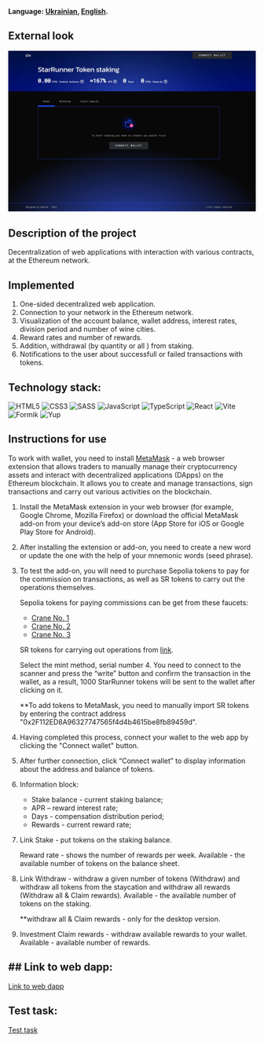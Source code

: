 **Language: [Ukrainian](README.md), [English](README.en.md).**

## External look

![External view](./assets/view.jpg)

## Description of the project

Decentralization of web applications with interaction with various contracts, at the Ethereum network.

## Implemented

1. One-sided decentralized web application.
2. Connection to your network in the Ethereum network.
3. Visualization of the account balance, wallet address, interest rates, division period and number of wine cities.
4. Reward rates and number of rewards.
5. Addition, withdrawal (by quantity or all ) from staking.
6. Notifications to the user about successfull or failed transactions with tokens.

## Technology stack:

![HTML5](https://img.shields.io/badge/HTML5-E34F26?style=for-the-badge&logo=html5&logoColor=white)
![CSS3](https://img.shields.io/badge/CSS3-1572B6?style=for-the-badge&logo=css3&logoColor=white)
![SASS](https://img.shields.io/badge/Sass-CC6699?style=for-the-badge&logo=sass&logoColor=white)
![JavaScript](https://img.shields.io/badge/JavaScript-323330?style=for-the-badge&logo=javascript&logoColor=F7DF1E)
![TypeScript](https://img.shields.io/badge/TypeScript-007ACC?style=for-the-badge&logo=typescript&logoColor=white)
![React](https://img.shields.io/badge/React-20232A?style=for-the-badge&logo=react&logoColor=61DAFB)
![Vite](https://img.shields.io/badge/Vite-000000?style=for-the-badge&logo=vite)
![Formik](https://img.shields.io/badge/Formik-090000?style=for-the-badge)
![Yup](https://img.shields.io/badge/Yup-0BEDD7?style=for-the-badge)

## Instructions for use

To work with wallet, you need to install [MetaMask](https://metamask.io/) - a web browser extension that allows traders to manually manage their cryptocurrency assets and interact with decentralized applications (DApps) on the Ethereum blockchain. It allows you to create and manage transactions, sign transactions and carry out various activities on the blockchain.

1. Install the MetaMask extension in your web browser (for example, Google Chrome, Mozilla Firefox) or download the official MetaMask add-on from your device’s add-on store (App Store for iOS or Google Play Store for Android).
2. After installing the extension or add-on, you need to create a new word or update the one with the help of your mnemonic words (seed phrase).
3. To test the add-on, you will need to purchase Sepolia tokens to pay for the commission on transactions, as well as SR tokens to carry out the operations themselves.

    Sepolia tokens for paying commissions can be get from these faucets:

    - [Crane No. 1](https://sepoliafaucet.com/)
    - [Crane No. 2](https://sepolia-faucet.pk910.de/)
    - [Crane No. 3](https://access.rockx.com/faucet-sepolia)

    SR tokens for carrying out operations from [link](https://sepolia.etherscan.io/address/0x59Ec26901B19fDE7a96f6f7f328f12d8f682CB83#writeContract).

   Select the mint method, serial number 4. You need to connect to the scanner and press the “write” button and confirm the transaction in the wallet, as a result, 1000 StarRunner tokens will be sent to the wallet after clicking on it.

    **To add tokens to MetaMask, you need to manually import SR tokens by entering the contract address "0x2F112ED8A96327747565f4d4b4615be8fb89459d".

4. Having completed this process, connect your wallet to the web app by clicking the "Connect wallet" button.
5. After further connection, click “Connect wallet” to display information about the address and balance of tokens.
6. Information block:

     - Stake balance - current staking balance;
     - APR – reward interest rate;
     - Days - compensation distribution period;
     - Rewards - current reward rate;

6. Link Stake - put tokens on the staking balance.

     Reward rate - shows the number of rewards per week.
     Available - the available number of tokens on the balance sheet.

7. Link Withdraw - withdraw a given number of tokens (Withdraw) and withdraw all tokens from the staycation and withdraw all rewards (Withdraw all & Claim rewards).
     Available - the available number of tokens on the staking.

     **withdraw all & Claim rewards - only for the desktop version.

9. Investment Claim rewards - withdraw available rewards to your wallet.
      Available - available number of rewards.

## ## Link to web dapp:

[Link to web dapp](dexola-camp-webapp.vercel.app)

## Test task:

[Test task](https://docs.google.com/document/d/1u2mTxMp7gvY18pqrmpl5kEVDMDOkDtNyVk8uAOHozbE/edit#heading=h.q55m2wxvgm01)
